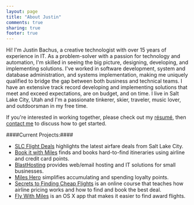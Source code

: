 ```yaml
---
layout: page
title: "About Justin"
comments: true
sharing: true
footer: true
---
```

Hi! I'm Justin Bachus, a creative technologist with over 15 years of experience in IT.  As a problem-solver with a passion for technology and automation, I'm skilled in seeing the big picture, designing, developing, and implementing solutions.  I've worked in software development, system and database administration, and systems implementation, making me uniquely qualified to bridge the gap between both business and technical teams.  I have an extensive track record developing and implementing solutions that meet and exceed expectations, are on budget, and on time.  I live in Salt Lake City, Utah and I'm a passionate tinkerer, skier, traveler, music lover, and outdoorsman in my free time.

If you're interested in working together, please check out my <!--[experience](/experience) and-->[résumé](/resume/), then [contact me](/contact/) to discuss how to get started.

####Current Projects:####
*	[SLC Flight Deals](http://slcflightdeals.com) highlights the latest airfare deals from Salt Lake City.
*	[Book it with Miles](http://bookitwithmiles.com) finds and books hard-to-find itineraries using airline and credit card points.
*	[BlastHosting](http://blasthosting.com) provides web/email hosting and IT solutions for small businesses.
*	[Miles Hero](http://mileshero.com) simplifies accumulating and spending loyalty points.
*	[Secrets to Finding Cheap Flights](http://cheapflightscourse.com) is an online course that teaches how airline pricing works and how to find and book the best deal.
*	[Fly With Miles](http://flywithmilesapp.com) is an OS X app that makes it easier to find award flights.